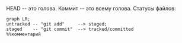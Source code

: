 HEAD -- это голова.
Коммит -- это всему голова.
Статусы файлов:

```mermaid
graph LR;
untracked -- "git add"     --> staged;
staged    -- "git commit"  --> tracked/committed 
%%комментарий
```

